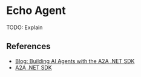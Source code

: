# Echo Agent

TODO: Explain

## References

* [Blog: Building AI Agents with the A2A .NET SDK](https://devblogs.microsoft.com/foundry/building-ai-agents-a2a-dotnet-sdk/)
* [A2A .NET SDK](https://github.com/a2aproject/a2a-dotnet)
